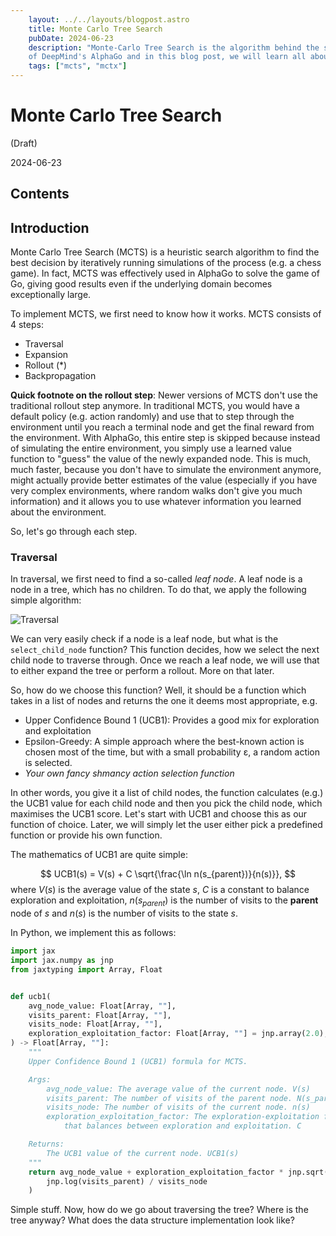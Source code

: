 ```yaml
---
    layout: ../../layouts/blogpost.astro
    title: Monte Carlo Tree Search
    pubDate: 2024-06-23
    description: "Monte-Carlo Tree Search is the algorithm behind the success
    of DeepMind's AlphaGo and in this blog post, we will learn all about it!"
    tags: ["mcts", "mctx"]
---
```


# Monte Carlo Tree Search

(Draft)

2024-06-23

## Contents

## Introduction

Monte Carlo Tree Search (MCTS) is a heuristic search algorithm to find the best decision by iteratively running simulations of the process (e.g. a chess game). In fact, MCTS was effectively used in AlphaGo to solve the game of Go, giving good results even if the underlying domain becomes exceptionally large.

To implement MCTS, we first need to know how it works. MCTS consists of 4 steps:

- Traversal
- Expansion
- Rollout (*)
- Backpropagation

**Quick footnote on the rollout step**:
Newer versions of MCTS don't use the traditional rollout step anymore. In traditional MCTS, you would have a default policy (e.g. action randomly) and use that to step through the environment until you reach a terminal node and get the final reward from the environment. With AlphaGo, this entire step is skipped because instead of simulating the entire environment, you simply use a learned value function to "guess" the value of the newly expanded node. This is much, much faster, because you don't have to simulate the environment anymore, might actually provide better estimates of the value (especially if you have very complex environments, where random walks don't give you much information) and it allows you to use whatever information you learned about the environment.

So, let's go through each step.

### Traversal

In traversal, we first need to find a so-called _leaf node_. A leaf node is a node in a tree, which has no children. To do that, we apply the following simple algorithm:


![Traversal](/posts/monte-carlo-tree-search/MCTS_Traversal.drawio.svg)

We can very easily check if a node is a leaf node, but what is the `select_child_node` function? This function decides, how we select the next child node to traverse through. Once we reach a leaf node, we will use that to either expand the tree or perform a rollout. More on that later.

So, how do we choose this function? Well, it should be a function which takes in a list of nodes and returns the one it deems most appropriate, e.g.

- Upper Confidence Bound 1 (UCB1):
  Provides a good mix for exploration and exploitation
- Epsilon-Greedy:
  A simple approach where the best-known action is chosen most of the time, but with a small probability ε, a random action is selected.
- *Your own fancy shmancy action selection function*

In other words, you give it a list of child nodes, the function calculates (e.g.) the UCB1 value for each child node and then you pick the child node, which maximises the UCB1 score. Let's start with UCB1 and choose this as our function of choice. Later, we will simply let the user either pick a predefined function or provide his own function.

The mathematics of UCB1 are quite simple:

$$
  UCB1(s) = V(s) + C \sqrt{\frac{\ln n(s_{parent})}{n(s)}},
$$
where $V(s)$ is the average value of the state $s$, $C$ is a constant to balance exploration and exploitation, $n(s_{parent})$ is the number of visits to the **parent** node of $s$ and $n(s)$ is the number of visits to the state $s$.

In Python, we implement this as follows:

```python
import jax
import jax.numpy as jnp
from jaxtyping import Array, Float


def ucb1(
    avg_node_value: Float[Array, ""],
    visits_parent: Float[Array, ""],
    visits_node: Float[Array, ""],
    exploration_exploitation_factor: Float[Array, ""] = jnp.array(2.0),
) -> Float[Array, ""]:
    """
    Upper Confidence Bound 1 (UCB1) formula for MCTS.

    Args:
        avg_node_value: The average value of the current node. V(s)
        visits_parent: The number of visits of the parent node. N(s_parent)
        visits_node: The number of visits of the current node. n(s)
        exploration_exploitation_factor: The exploration-exploitation factor
            that balances between exploration and exploitation. C

    Returns:
        The UCB1 value of the current node. UCB1(s)
    """
    return avg_node_value + exploration_exploitation_factor * jnp.sqrt(
        jnp.log(visits_parent) / visits_node
    )
```

Simple stuff. Now, how do we go about traversing the tree? Where is the tree anyway? What does the data structure implementation look like?
